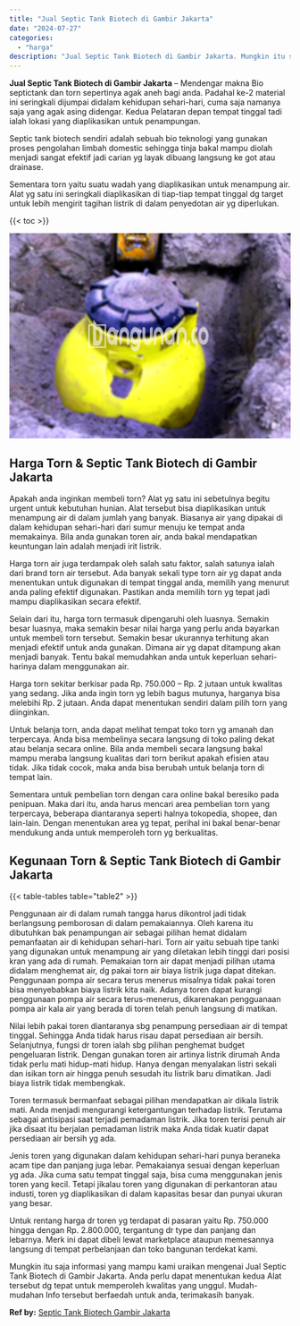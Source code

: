 ```yaml
---
title: "Jual Septic Tank Biotech di Gambir Jakarta"
date: "2024-07-27"
categories: 
  - "harga"
description: "Jual Septic Tank Biotech di Gambir Jakarta. Mungkin itu saja informasi yang mampu kami uraikan mengenai Jual Septic Tank Biotech di Gambir Jakarta. Anda perl..."
---
```


**Jual Septic Tank Biotech di Gambir Jakarta** – Mendengar makna Bio septictank dan torn sepertinya agak aneh bagi anda. Padahal ke-2 material ini seringkali dijumpai didalam kehidupan sehari-hari, cuma saja namanya saja yang agak asing didengar. Kedua Pelataran depan tempat tinggal tadi ialah lokasi yang diaplikasikan untuk penampungan.

Septic tank biotech sendiri adalah sebuah bio teknologi yang gunakan proses pengolahan limbah domestic sehingga tinja bakal mampu diolah menjadi sangat efektif jadi carian yg layak dibuang langsung ke got atau drainase.

Sementara torn yaitu suatu wadah yang diaplikasikan untuk menampung air. Alat yg satu ini seringkali diaplikasikan di tiap-tiap tempat tinggal dg target untuk lebih mengirit tagihan listrik di dalam penyedotan air yg diperlukan.

{{< toc >}}

![Jual Septic Tank Biotech di Gambir Jakarta](/images/jual-bio-septictank-43.png)

## Harga Torn & Septic Tank Biotech di Gambir Jakarta

Apakah anda inginkan membeli torn? Alat yg satu ini sebetulnya begitu urgent untuk kebutuhan hunian. Alat tersebut bisa diaplikasikan untuk menampung air di dalam jumlah yang banyak. Biasanya air yang dipakai di dalam kehidupan sehari-hari dari sumur menuju ke tempat anda memakainya. Bila anda gunakan toren air, anda bakal mendapatkan keuntungan lain adalah menjadi irit listrik.

Harga torn air juga terdampak oleh salah satu faktor, salah satunya ialah dari brand torn air tersebut. Ada banyak sekali type torn air yg dapat anda menentukan untuk digunakan di tempat tinggal anda, memilih yang menurut anda paling efektif digunakan. Pastikan anda memilih torn yg tepat jadi mampu diaplikasikan secara efektif.

Selain dari itu, harga torn termasuk dipengaruhi oleh luasnya. Semakin besar luasnya, maka semakin besar nilai harga yang perlu anda bayarkan untuk membeli torn tersebut. Semakin besar ukurannya terhitung akan menjadi efektif untuk anda gunakan. Dimana air yg dapat ditampung akan menjadi banyak. Tentu bakal memudahkan anda untuk keperluan sehari-harinya dalam menggunakan air.

Harga torn sekitar berkisar pada Rp. 750.000 – Rp. 2 jutaan untuk kwalitas yang sedang. Jika anda ingin torn yg lebih bagus mutunya, harganya bisa melebihi Rp. 2 jutaan. Anda dapat menentukan sendiri dalam pilih torn yang diinginkan.

Untuk belanja torn, anda dapat melihat tempat toko torn yg amanah dan terpercaya. Anda bisa membelinya secara langsung di toko paling dekat atau belanja secara online. Bila anda membeli secara langsung bakal mampu meraba langsung kualitas dari torn berikut apakah efisien atau tidak. Jika tidak cocok, maka anda bisa berubah untuk belanja torn di tempat lain.

Sementara untuk pembelian torn dengan cara online bakal beresiko pada penipuan. Maka dari itu, anda harus mencari area pembelian torn yang terpercaya, beberapa diantaranya seperti halnya tokopedia, shopee, dan lain-lain. Dengan menentukan area yg tepat, perihal ini bakal benar-benar mendukung anda untuk memperoleh torn yg berkualitas.

## Kegunaan Torn & Septic Tank Biotech di Gambir Jakarta

{{< table-tables table="table2" >}}

Penggunaan air di dalam rumah tangga harus dikontrol jadi tidak berlangsung pemborosan di dalam pemakaiannya. Oleh karena itu dibutuhkan bak penampungan air sebagai pilihan hemat didalam pemanfaatan air di kehidupan sehari-hari. Torn air yaitu sebuah tipe tanki yang digunakan untuk menampung air yang diletakan lebih tinggi dari posisi kran yang ada di rumah. Pemakaian torn air dapat menjadi pilihan utama didalam menghemat air, dg pakai torn air biaya listrik juga dapat ditekan. Penggunaan pompa air secara terus menerus misalnya tidak pakai toren bisa menyebabkan biaya listrik kita naik. Adanya toren dapat kurangi penggunaan pompa air secara terus-menerus, dikarenakan pengguanaan pompa air kala air yang berada di toren telah penuh langsung di matikan.

Nilai lebih pakai toren diantaranya sbg penampung persediaan air di tempat tinggal. Sehingga Anda tidak harus risau dapat persediaan air bersih. Selanjutnya, fungsi dr toren ialah sbg pilihan penghemat budget pengeluaran listrik. Dengan gunakan toren air artinya listrik dirumah Anda tidak perlu mati hidup-mati hidup. Hanya dengan menyalakan listri sekali dan isikan torn air hingga penuh sesudah itu listrik baru dimatikan. Jadi biaya listrik tidak membengkak.

Toren termasuk bermanfaat sebagai pilihan mendapatkan air dikala listrik mati. Anda menjadi mengurangi ketergantungan terhadap listrik. Terutama sebagai antisipasi saat terjadi pemadaman listrik. Jika toren terisi penuh air jika disaat itu berjalan pemadaman listrik maka Anda tidak kuatir dapat persediaan air bersih yg ada.

Jenis toren yang digunakan dalam kehidupan sehari-hari punya beraneka acam tipe dan panjang juga lebar. Pemakaianya sesuai dengan keperluan yg ada. Jika cuma satu tempat tinggal saja, bisa cuma menggunakan jenis toren yang kecil. Tetapi jikalau toren yang digunakan di perkantoran atau industi, toren yg diaplikasikan di dalam kapasitas besar dan punyai ukuran yang besar.

Untuk rentang harga dr toren yg terdapat di pasaran yaitu Rp. 750.000 hingga dengan Rp. 2.800.000, tergantung dr type dan panjang dan lebarnya. Merk ini dapat dibeli lewat marketplace ataupun memesannya langsung di tempat perbelanjaan dan toko bangunan terdekat kami.

Mungkin itu saja informasi yang mampu kami uraikan mengenai Jual Septic Tank Biotech di Gambir Jakarta. Anda perlu dapat menentukan kedua Alat tersebut dg tepat untuk memperoleh kwalitas yang unggul. Mudah-mudahan Info tersebut berfaedah untuk anda, terimakasih banyak.

**Ref by:** [Septic Tank Biotech Gambir Jakarta](https://id.wikipedia.org/wiki/Septic)
